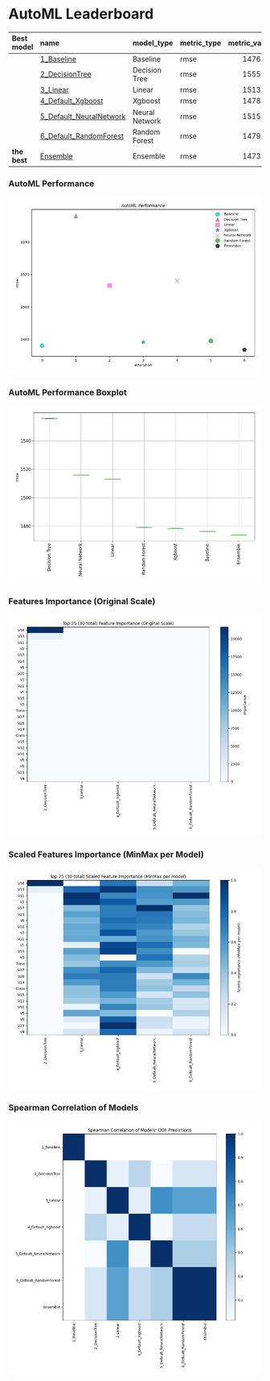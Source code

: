 # AutoML Leaderboard

| Best model   | name                                                         | model_type     | metric_type   |   metric_value |   train_time |
|:-------------|:-------------------------------------------------------------|:---------------|:--------------|---------------:|-------------:|
|              | [1_Baseline](1_Baseline/README.md)                           | Baseline       | rmse          |        1476.26 |         0.87 |
|              | [2_DecisionTree](2_DecisionTree/README.md)                   | Decision Tree  | rmse          |        1555.86 |        12.93 |
|              | [3_Linear](3_Linear/README.md)                               | Linear         | rmse          |        1513.11 |         4.19 |
|              | [4_Default_Xgboost](4_Default_Xgboost/README.md)             | Xgboost        | rmse          |        1478.35 |         4.68 |
|              | [5_Default_NeuralNetwork](5_Default_NeuralNetwork/README.md) | Neural Network | rmse          |        1515.92 |         1.8  |
|              | [6_Default_RandomForest](6_Default_RandomForest/README.md)   | Random Forest  | rmse          |        1479.14 |         6.82 |
| **the best** | [Ensemble](Ensemble/README.md)                               | Ensemble       | rmse          |        1473.76 |         0.34 |

### AutoML Performance
![AutoML Performance](ldb_performance.png)

### AutoML Performance Boxplot
![AutoML Performance Boxplot](ldb_performance_boxplot.png)

### Features Importance (Original Scale)
![features importance across models](features_heatmap.png)



### Scaled Features Importance (MinMax per Model)
![scaled features importance across models](features_heatmap_scaled.png)



### Spearman Correlation of Models
![models spearman correlation](correlation_heatmap.png)

